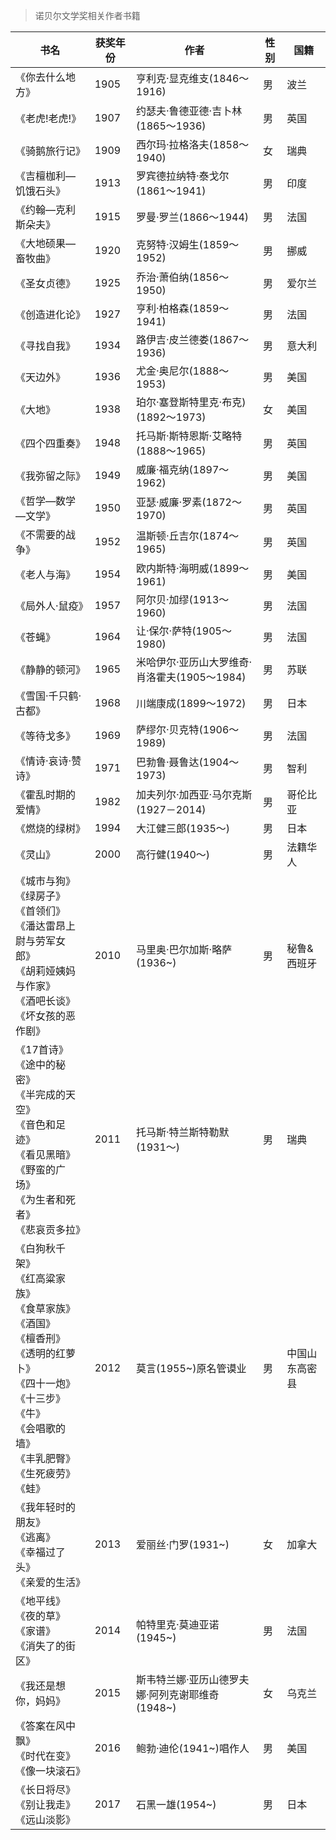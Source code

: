 
> 诺贝尔文学奖相关作者书籍

|  书名  |  获奖年份 | 作者 | 性别 | 国籍 |
|--------|---------|------|-----|------|
|《你去什么地方》| 1905 | 亨利克·显克维支(1846～1916) | 男 | 波兰 |
|《老虎!老虎!》| 1907 | 约瑟夫·鲁德亚德·吉卜林(1865～1936) | 男 | 英国 |
|《骑鹅旅行记》| 1909 | 西尔玛·拉格洛夫(1858～1940) | 女 | 瑞典 |
|《吉檀枷利—饥饿石头》| 1913 | 罗宾德拉纳特·泰戈尔(1861～1941) | 男 | 印度 |
|《约翰—克利斯朵夫》| 1915 | 罗曼·罗兰(1866～1944) | 男 | 法国 |
|《大地硕果—畜牧曲》| 1920 | 克努特·汉姆生(1859～1952) | 男 | 挪威 |
|《圣女贞德》| 1925 | 乔治·萧伯纳(1856～1950) | 男 | 爱尔兰 |
|《创造进化论》| 1927 | 亨利·柏格森(1859～1941) | 男 | 法国 |
|《寻找自我》| 1934 | 路伊吉·皮兰德娄(1867～1936) | 男 | 意大利 |
|《天边外》| 1936 | 尤金·奥尼尔(1888～1953) | 男 | 美国 |
|《大地》 | 1938 | 珀尔·塞登斯特里克·布克)(1892～1973) | 女 | 美国 |
|《四个四重奏》| 1948 | 托马斯·斯特恩斯·艾略特(1888～1965) | 男 | 英国 |
|《我弥留之际》 | 1949 | 威廉·福克纳(1897～1962) | 男 | 美国 |
|《哲学—数学—文学》| 1950 | 亚瑟·威廉·罗素(1872～1970) | 男 | 英国 |
|《不需要的战争》 | 1952 | 温斯顿·丘吉尔(1874～1965) | 男 | 英国 |
|《老人与海》| 1954 | 欧内斯特·海明威(1899～1961) | 男 | 美国 |
|《局外人·鼠疫》| 1957 | 阿尔贝·加缪(1913～1960) | 男 | 法国 |
|《苍蝇》 | 1964 | 让·保尔·萨特(1905～1980) | 男 | 法国 |
|《静静的顿河》| 1965 | 米哈伊尔·亚历山大罗维奇·肖洛霍夫(1905～1984) | 男 | 苏联 |
|《雪国·千只鹤·古都》 | 1968 | 川端康成(1899～1972) | 男 | 日本 |
|《等待戈多》| 1969 | 萨缪尔·贝克特(1906～1989) | 男 | 法国 |
|《情诗·哀诗·赞诗》| 1971 | 巴勃鲁·聂鲁达(1904～1973) | 男 | 智利 |
|《霍乱时期的爱情》| 1982 | 加夫列尔·加西亚·马尔克斯(1927－2014) | 男 | 哥伦比亚 |
|《燃烧的绿树》| 1994 | 大江健三郎(1935～) | 男 | 日本 |
|《灵山》| 2000 | 高行健(1940～) | 男 | 法籍华人 |
|《城市与狗》<br/>《绿房子》<br/>《首领们》<br/>《潘达雷昂上尉与劳军女郎》<br/>《胡莉娅姨妈与作家》<br/>《酒吧长谈》<br/>《坏女孩的恶作剧》| 2010 | 马里奥·巴尔加斯·略萨(1936~) | 男 | 秘鲁&西班牙 |
|《17首诗》<br/>《途中的秘密》<br/>《半完成的天空》<br/>《音色和足迹》<br/>《看见黑暗》<br/>《野蛮的广场》<br/>《为生者和死者》<br/>《悲哀贡多拉》| 2011 | 托马斯·特兰斯特勒默(1931～) | 男 | 瑞典 |
|《白狗秋千架》<br/>《红高粱家族》<br/>《食草家族》<br/>《酒国》<br/>《檀香刑》<br/>《透明的红萝卜》<br/>《四十一炮》<br/>《十三步》<br/>《牛》<br/>《会唱歌的墙》<br/>《丰乳肥臀》<br/>《生死疲劳》<br/>《蛙》| 2012 | 莫言(1955~)原名管谟业 | 男 | 中国山东高密县 |
|《我年轻时的朋友》<br/>《逃离》<br/>《幸福过了头》<br/>《亲爱的生活》| 2013 | 爱丽丝·门罗(1931~) | 女 | 加拿大 |
|《地平线》<br/>《夜的草》<br/>《家谱》<br/>《消失了的街区》| 2014 | 帕特里克·莫迪亚诺(1945~) | 男 | 法国 |
|《我还是想你，妈妈》| 2015 | 斯韦特兰娜·亚历山德罗夫娜·阿列克谢耶维奇(1948~) | 女 | 乌克兰 |
|《答案在风中飘》<br/>《时代在变》<br/>《像一块滚石》| 2016 | 鲍勃·迪伦(1941~)唱作人 | 男 | 美国 |
|《长日将尽》<br/>《别让我走》<br/>《远山淡影》| 2017 | 石黑一雄(1954~) | 男 | 日本 |

